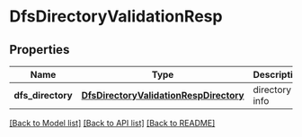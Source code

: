 # DfsDirectoryValidationResp

## Properties
Name | Type | Description | Notes
------------ | ------------- | ------------- | -------------
**dfs_directory** | [**DfsDirectoryValidationRespDirectory**](DfsDirectoryValidationRespDirectory.md) | directory info | 

[[Back to Model list]](../README.md#documentation-for-models) [[Back to API list]](../README.md#documentation-for-api-endpoints) [[Back to README]](../README.md)


